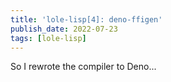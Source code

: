 ```yaml
---
title: 'lole-lisp[4]: deno-ffigen'
publish_date: 2022-07-23
tags: [lole-lisp]
---
```


So I rewrote the compiler to Deno...

